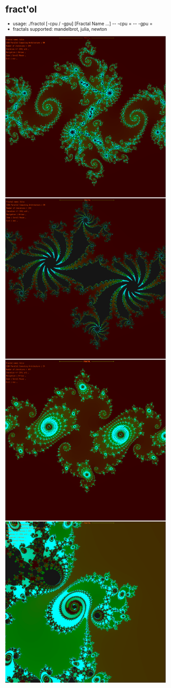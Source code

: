fract'ol
=========

- usage: ./fractol [-cpu / -gpu]	[Fractal Name ...]
-- -cpu =
-- -gpu =
- fractals supported: mandelbrot, julia, newton

![alt tag](img/sc1.png)
![alt tag](img/sc2.png)
![alt tag](img/sc4.png)
![alt tag](img/sc3.png)
